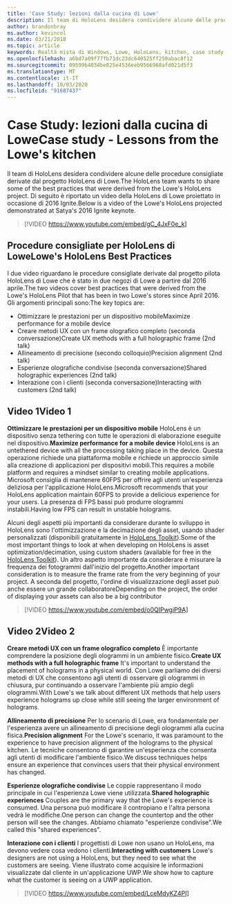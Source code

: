 ```yaml
---
title: 'Case Study: lezioni dalla cucina di Lowe'
description: Il team di HoloLens desidera condividere alcune delle procedure consigliate derivate dal progetto HoloLens di Lowe.
author: brandonbray
ms.author: kevincol
ms.date: 03/21/2018
ms.topic: article
keywords: Realtà mista di Windows, Lowe, HoloLens, kitchen, case study
ms.openlocfilehash: a6bd7a09f77fb71dc23dc640525ff250abac8f12
ms.sourcegitcommit: 09599b4034be825e4536eeb9566968afd021d5f3
ms.translationtype: MT
ms.contentlocale: it-IT
ms.lasthandoff: 10/03/2020
ms.locfileid: "91687437"
---
```

# <a name="case-study---lessons-from-the-lowes-kitchen"></a><span data-ttu-id="399cb-104">Case Study: lezioni dalla cucina di Lowe</span><span class="sxs-lookup"><span data-stu-id="399cb-104">Case study - Lessons from the Lowe's kitchen</span></span>

<span data-ttu-id="399cb-105">Il team di HoloLens desidera condividere alcune delle procedure consigliate derivate dal progetto HoloLens di Lowe.</span><span class="sxs-lookup"><span data-stu-id="399cb-105">The HoloLens team wants to share some of the best practices that were derived from the Lowe's HoloLens project.</span></span> <span data-ttu-id="399cb-106">Di seguito è riportato un video della HoloLens di Lowe proiettato in occasione di 2016 Ignite.</span><span class="sxs-lookup"><span data-stu-id="399cb-106">Below is a video of the Lowe's HoloLens projected demonstrated at Satya's 2016 Ignite keynote.</span></span>
<br>
>[!VIDEO https://www.youtube.com/embed/gC_4JxF0e_k]

## <a name="lowes-hololens-best-practices"></a><span data-ttu-id="399cb-107">Procedure consigliate per HoloLens di Lowe</span><span class="sxs-lookup"><span data-stu-id="399cb-107">Lowe's HoloLens Best Practices</span></span>

<span data-ttu-id="399cb-108">I due video riguardano le procedure consigliate derivate dal progetto pilota HoloLens di Lowe che è stato in due negozi di Lowe a partire dal 2016 aprile.</span><span class="sxs-lookup"><span data-stu-id="399cb-108">The two videos cover best practices that were derived from the Lowe's HoloLens Pilot that has been in two Lowe's stores since April 2016.</span></span> <span data-ttu-id="399cb-109">Gli argomenti principali sono:</span><span class="sxs-lookup"><span data-stu-id="399cb-109">The key topics are:</span></span>
* <span data-ttu-id="399cb-110">Ottimizzare le prestazioni per un dispositivo mobile</span><span class="sxs-lookup"><span data-stu-id="399cb-110">Maximize performance for a mobile device</span></span>
* <span data-ttu-id="399cb-111">Creare metodi UX con un frame olografico completo (seconda conversazione)</span><span class="sxs-lookup"><span data-stu-id="399cb-111">Create UX methods with a full holographic frame (2nd talk)</span></span>
* <span data-ttu-id="399cb-112">Allineamento di precisione (secondo colloquio)</span><span class="sxs-lookup"><span data-stu-id="399cb-112">Precision alignment (2nd talk)</span></span>
* <span data-ttu-id="399cb-113">Esperienze olografiche condivise (seconda conversazione)</span><span class="sxs-lookup"><span data-stu-id="399cb-113">Shared holographic experiences (2nd talk)</span></span>
* <span data-ttu-id="399cb-114">Interazione con i clienti (seconda conversazione)</span><span class="sxs-lookup"><span data-stu-id="399cb-114">Interacting with customers (2nd talk)</span></span>

## <a name="video-1"></a><span data-ttu-id="399cb-115">Video 1</span><span class="sxs-lookup"><span data-stu-id="399cb-115">Video 1</span></span>

<span data-ttu-id="399cb-116">**Ottimizzare le prestazioni per un dispositivo mobile** HoloLens è un dispositivo senza tethering con tutte le operazioni di elaborazione eseguite nel dispositivo.</span><span class="sxs-lookup"><span data-stu-id="399cb-116">**Maximize performance for a mobile device** HoloLens is an untethered device with all the processing taking place in the device.</span></span> <span data-ttu-id="399cb-117">Questa operazione richiede una piattaforma mobile e richiede un approccio simile alla creazione di applicazioni per dispositivi mobili.</span><span class="sxs-lookup"><span data-stu-id="399cb-117">This requires a mobile platform and requires a mindset similar to creating mobile applications.</span></span> <span data-ttu-id="399cb-118">Microsoft consiglia di mantenere 60FPS per offrire agli utenti un'esperienza deliziosa per l'applicazione HoloLens.</span><span class="sxs-lookup"><span data-stu-id="399cb-118">Microsoft recommends that your HoloLens application maintain 60FPS to provide a delicious experience for your users.</span></span> <span data-ttu-id="399cb-119">La presenza di FPS bassi può produrre ologrammi instabili.</span><span class="sxs-lookup"><span data-stu-id="399cb-119">Having low FPS can result in unstable holograms.</span></span>

<span data-ttu-id="399cb-120">Alcuni degli aspetti più importanti da considerare durante lo sviluppo in HoloLens sono l'ottimizzazione e la decimazione degli asset, usando shader personalizzati (disponibili gratuitamente in [HoloLens Toolkit](https://github.com/Microsoft/HoloToolkit-Unity)).</span><span class="sxs-lookup"><span data-stu-id="399cb-120">Some of the most important things to look at when developing on HoloLens is asset optimization/decimation, using custom shaders (available for free in the [HoloLens Toolkit](https://github.com/Microsoft/HoloToolkit-Unity)).</span></span> <span data-ttu-id="399cb-121">Un altro aspetto importante da considerare è misurare la frequenza dei fotogrammi dall'inizio del progetto.</span><span class="sxs-lookup"><span data-stu-id="399cb-121">Another important consideration is to measure the frame rate from the very beginning of your project.</span></span> <span data-ttu-id="399cb-122">A seconda del progetto, l'ordine di visualizzazione degli asset può anche essere un grande collaboratore</span><span class="sxs-lookup"><span data-stu-id="399cb-122">Depending on the project, the order of displaying your assets can also be a big contributor</span></span>
<br>
>[!VIDEO https://www.youtube.com/embed/o0QIPwgiP9A]

## <a name="video-2"></a><span data-ttu-id="399cb-123">Video 2</span><span class="sxs-lookup"><span data-stu-id="399cb-123">Video 2</span></span>

<span data-ttu-id="399cb-124">**Creare metodi UX con un frame olografico completo** È importante comprendere la posizione degli ologrammi in un ambiente fisico.</span><span class="sxs-lookup"><span data-stu-id="399cb-124">**Create UX methods with a full holographic frame** It's important to understand the placement of holograms in a physical world.</span></span> <span data-ttu-id="399cb-125">Con Lowe parliamo dei diversi metodi di UX che consentono agli utenti di osservare gli ologrammi in chiusura, pur continuando a osservare l'ambiente più ampio degli ologrammi.</span><span class="sxs-lookup"><span data-stu-id="399cb-125">With Lowe's we talk about different UX methods that help users experience holograms up close while still seeing the larger environment of holograms.</span></span>

<span data-ttu-id="399cb-126">**Allineamento di precisione** Per lo scenario di Lowe, era fondamentale per l'esperienza avere un allineamento di precisione degli ologrammi alla cucina fisica.</span><span class="sxs-lookup"><span data-stu-id="399cb-126">**Precision alignment** For the Lowe's scenario, it was paramount to the experience to have precision alignment of the holograms to the physical kitchen.</span></span> <span data-ttu-id="399cb-127">Le tecniche consentono di garantire un'esperienza che consenta agli utenti di modificare l'ambiente fisico.</span><span class="sxs-lookup"><span data-stu-id="399cb-127">We discuss techniques helps ensure an experience that convinces users that their physical environment has changed.</span></span>

<span data-ttu-id="399cb-128">**Esperienze olografiche condivise** Le coppie rappresentano il modo principale in cui l'esperienza Lowe viene utilizzata.</span><span class="sxs-lookup"><span data-stu-id="399cb-128">**Shared holographic experiences** Couples are the primary way that the Lowe's experience is consumed.</span></span> <span data-ttu-id="399cb-129">Una persona può modificare il contropiano e l'altra persona vedrà le modifiche.</span><span class="sxs-lookup"><span data-stu-id="399cb-129">One person can change the countertop and the other person will see the changes.</span></span> <span data-ttu-id="399cb-130">Abbiamo chiamato "esperienze condivise".</span><span class="sxs-lookup"><span data-stu-id="399cb-130">We called this "shared experiences".</span></span>

<span data-ttu-id="399cb-131">**Interazione con i clienti** I progettisti di Lowe non usano un HoloLens, ma devono vedere cosa vedono i clienti.</span><span class="sxs-lookup"><span data-stu-id="399cb-131">**Interacting with customers** Lowe's designers are not using a HoloLens, but they need to see what the customers are seeing.</span></span> <span data-ttu-id="399cb-132">Viene illustrato come acquisire le informazioni visualizzate dal cliente in un'applicazione UWP.</span><span class="sxs-lookup"><span data-stu-id="399cb-132">We show how to capture what the customer is seeing on a UWP application.</span></span>
<br>
>[!VIDEO https://www.youtube.com/embed/LceMdyKZ4PI]
